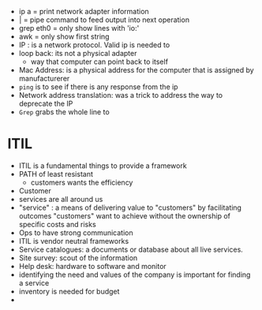 - ip a = print network adapter information
- | = pipe command to feed output into next operation
- grep eth0 = only show lines with 'io:'
- awk = only show first string
- IP : is a network protocol. Valid ip is needed to 
- loop back: its not a physical adapter
    - way that computer can point back to itself
- Mac Address: is a physical address for the computer that is assigned by manufacturerer
- `ping` is to see if there is any response from the ip
- Network address translation: was a trick to address the way to deprecate the IP
- `Grep` grabs the whole line to 


# ITIL

- ITIL is a fundamental things to provide a framework 
- PATH of least resistant 
    - customers wants the efficiency
- Customer 
- services are all around us
- "service" : a means of delivering value to "customers" by facilitating outcomes "customers" want to achieve without the ownership of specific costs and risks
- Ops to have strong communication 
- ITIL is vendor neutral frameworks
- Service catalogues: a documents or database about all live services. 
- Site survey: scout of the information
- Help desk: hardware to software and monitor 
- identifying the need and values of the company is important for finding a service
- inventory is needed for budget
- 
